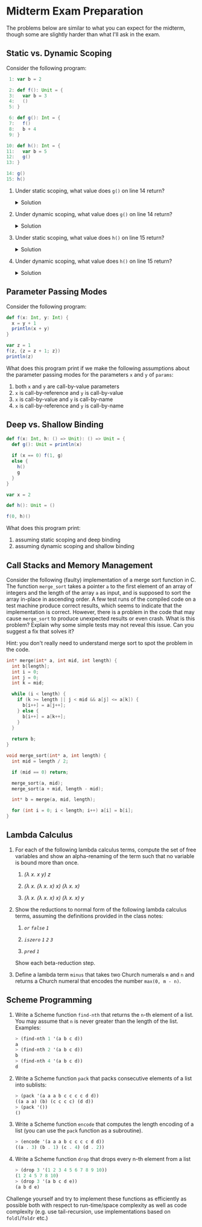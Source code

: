 # Midterm Exam Preparation

The problems below are similar to what you can expect for the midterm,
though some are slightly harder than what I'll ask in the exam.

## Static vs. Dynamic Scoping

Consider the following program:

```scala
 1: var b = 2

 2: def f(): Unit = {
 3:   var b = 3
 4:   ()
 5: }

 6: def g(): Int = {
 7:   f()
 8:   b + 4
 9: }

10: def h(): Int = {
11:   var b = 5
12:   g()
13: }

14: g()
15: h()

```

1. Under static scoping, what value does `g()` on line 14 return?

   <details><summary>Solution</summary><p>{{6}}</p></details>

1. Under dynamic scoping, what value does `g()` on line 14 return?

   <details><summary>Solution</summary><p>`6`</p></details>

1. Under static scoping, what value does `h()` on line 15 return? 

   <details><summary>Solution</summary><p>`6`</p></details>

1. Under dynamic scoping, what value does `h()` on line 15 return? 

   <details><summary>Solution</summary><p>`9`</p></details>


## Parameter Passing Modes

Consider the following program:

```scala
def f(x: Int, y: Int) {
  x = y + 1
  println(x + y)
}

var z = 1
f(z, {z = z + 1; z})
println(z)
```

What does this program print if we make the following assumptions about
the parameter passing modes for the parameters `x` and `y` of
`params`:

1. both `x` and `y` are call-by-value parameters
2.  `x` is call-by-reference and `y` is call-by-value
3. `x` is call-by-value and `y` is call-by-name
4. `x` is call-by-reference and `y` is call-by-name

## Deep vs. Shallow Binding

```scala
def f(x: Int, h: () => Unit): () => Unit = {
  def g(): Unit = println(x)
  
  if (x == 0) f(1, g)
  else {
    h()
    g
  }
}

var x = 2

def h(): Unit = ()

f(0, h)()
```

What does this program print:

1. assuming static scoping and deep binding
1. assuming dynamic scoping and shallow binding

## Call Stacks and Memory Management

Consider the following (faulty) implementation of a merge sort
function in C. The function `merge_sort` takes a pointer `a` to the
first element of an array of integers and the length of the array `a`
as input, and is supposed to sort the array in-place in ascending
order. A few test runs of the compiled code on a test machine produce
correct results, which seems to indicate that the implementation is
correct. However, there is a problem in the code that may cause
`merge_sort` to produce unexpected results or even crash. What is this
problem? Explain why some simple tests may not reveal this
issue. Can you suggest a fix that solves it?

Hint: you don't really need to understand merge sort to spot the
problem in the code.

```c
int* merge(int* a, int mid, int length) {
  int b[length];
  int i = 0;
  int j = 0;
  int k = mid;

  while (i < length) {
    if (k >= length || j < mid && a[j] <= a[k]) {
      b[i++] = a[j++];
    } else {
      b[i++] = a[k++]; 
    }
  }
  
  return b;
}

void merge_sort(int* a, int length) {
  int mid = length / 2;

  if (mid == 0) return;

  merge_sort(a, mid);
  merge_sort(a + mid, length - mid);

  int* b = merge(a, mid, length); 

  for (int i = 0; i < length; i++) a[i] = b[i];
}
```

## Lambda Calculus

1. For each of the following lambda calculus terms, compute the set of
   free variables and show an alpha-renaming of the term such that no
   variable is bound more than once.
   
   1. *(λ x. x y) z*
   
   1. *(λ x. (λ x. x) x) (λ x. x)*
   
   1. *(λ x. (λ x. x) x) (λ x. x) y*

1. Show the reductions to normal form of the following lambda calculus
   terms, assuming the definitions provided in the class notes:

   1. *`or` `false` `1`*

   1. *`iszero` `1` `2` `3`*
   
   1. *`pred` `1`*
   
   Show each beta-reduction step.

1. Define a lambda term `minus` that takes two Church numerals `m` and
   `n` and returns a Church numeral that encodes the number `max(0,
   m - n)`.
   
## Scheme Programming

1. Write a Scheme function `find-nth` that returns the `n`-th element of
   a list. You may assume that `n` is never greater than the length of
   the list. Examples:
   
   ```scheme
   > (find-nth 1 '(a b c d))
   a
   > (find-nth 2 '(a b c d))
   b
   > (find-nth 4 '(a b c d))
   d
   ```
   
1. Write a Scheme function `pack` that packs consecutive elements of a
   list into sublists:
   
   ```scheme
   > (pack '(a a a b c c c c d d))
   ((a a a) (b) (c c c c) (d d))
   > (pack '())
   ()
   ```
   
1. Write a Scheme function `encode` that computes the length encoding
   of a list (you can use the `pack` function as a subroutine).
   
   ```scheme
   > (encode '(a a a b c c c c d d))
   ((a . 3) (b . 1) (c . 4) (d . 2))
   ```
   
1. Write a Scheme function `drop` that drops every n-th element from
   a list
   
   ```scheme
   > (drop 3 '(1 2 3 4 5 6 7 8 9 10))
   (1 2 4 5 7 8 10)
   > (drop 3 '(a b c d e))
   (a b d e)
   ```

Challenge yourself and try to implement these functions as efficiently
as possible both with respect to run-time/space complexity as well as
code complexity (e.g. use tail-recursion, use implementations based on
`foldl`/`foldr` etc.)

